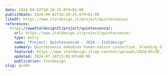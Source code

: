 ```yaml
---
date: 2024-09-02T10:28:25.079+01:00
publishDate: 2024-09-02T10:28:25.079+01:00
likeOf: https://www.italdesign.it/project/quintessenza/
references:
  https://wwwItaldesignIt/project/quintessenza/:
    url: https://www.italdesign.it/project/quintessenza/
    type: entry
    name: "Project: Quintessenza® - 2024 - Italdesign"
    summary: Quintessenza embodies human-nature connection, blending GT performance with pickup utility. Its design and interface prioritize human experience, customization, and seamless integration with nature.
    featured: https://www.italdesign.it/wp-content/uploads/2024/05/QE_featured_1080x1080.jpg
    updated: 2024-07-18T13:09:07+00:00
    publication: Italdesign
slug: gvz65
---
```

